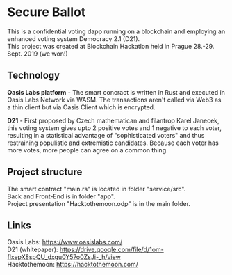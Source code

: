 # Secure Ballot
This is a confidential voting dapp running on a blockchain and employing an enhanced voting system Democracy 2.1 (D21).
</br>This project was created at Blockchain Hackatlon held in Prague 28.-29. Sept. 2019 (we won!)

## Technology
<b>Oasis Labs platform</b> - The smart concract is written in Rust and executed in Oasis Labs Network via WASM. The transactions aren't called via Web3 as a thin client but via Oasis Client which is encrypted.

<b>D21</b> - First proposed by Czech mathematican and filantrop Karel Janecek, this voting system gives upto 2 positive votes and 1 negative to each voter, resulting in a statistical advantage of "sophisticated voters" and thus restraining populistic and extremistic candidates. Because each voter has more votes, more people can agree on a common thing.

## Project structure
The smart contract "main.rs" is located in folder "service/src".
</br>Back and Front-End is in folder "app".
</br>Project presentation "Hacktothemoon.odp" is in the main folder.

## Links
Oasis Labs: https://www.oasislabs.com/
</br>D21 (whitepaper): https://drive.google.com/file/d/1om-flxepX8spQU_dxgu0Y57o0ZsJi-_h/view
</br>Hacktothemoon: https://hacktothemoon.com/